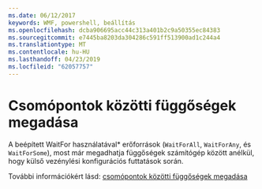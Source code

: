 ```yaml
---
ms.date: 06/12/2017
keywords: WMF, powershell, beállítás
ms.openlocfilehash: dcba906695acc44c313a401b2c9a50355ec84383
ms.sourcegitcommit: e7445ba8203da304286c591ff513900ad1c244a4
ms.translationtype: MT
ms.contentlocale: hu-HU
ms.lasthandoff: 04/23/2019
ms.locfileid: "62057757"
---
```

# <a name="specifying-cross-node-dependencies"></a>Csomópontok közötti függőségek megadása

A beépített WaitFor használatával\* erőforrások (`WaitForAll`, `WaitForAny`, és `WaitForSome`), most már megadhatja függőségek számítógép között anélkül, hogy külső vezénylési konfigurációs futtatások során.

További információkért lásd: [csomópontok közötti függőségek megadása](https://msdn.microsoft.com/powershell/dsc/crossnodedependencies)
